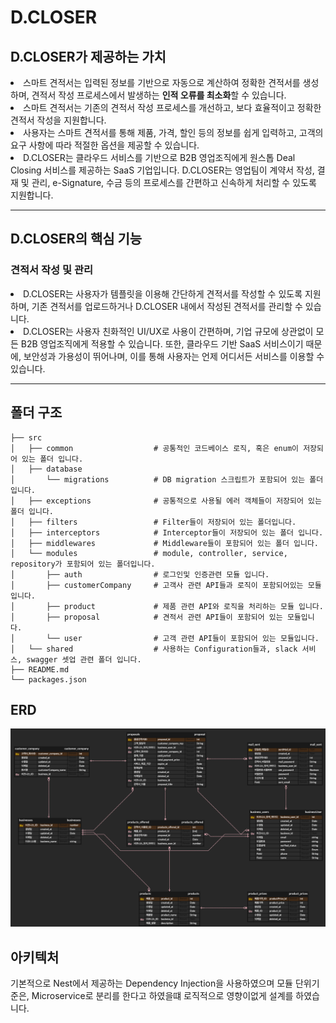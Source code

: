 <h1>D.CLOSER</h1>

<h2>D.CLOSER가 제공하는 가치</h2>
<li>스마트 견적서는 입력된 정보를 기반으로 자동으로 계산하여 정확한 견적서를 생성하며, 견적서 작성 프로세스에서 발생하는 <b>인적 오류를 최소화</b>할 수 있습니다.
</li>
<li>스마트 견적서는 기존의 견적서 작성 프로세스를 개선하고, 보다 효율적이고 정확한 견적서 작성을 지원합니다.
</li>
<li> 사용자는 스마트 견적서를 통해 제품, 가격, 할인 등의 정보를 쉽게 입력하고, 고객의 요구 사항에 따라 적절한 옵션을 제공할 수 있습니다.
</li>
<li>D.CLOSER는 클라우드 서비스를 기반으로 B2B 영업조직에게 원스톱 Deal Closing 서비스를 제공하는 SaaS 기업입니다. D.CLOSER는 영업팀이 계약서 작성, 결재 및 관리, e-Signature, 수금 등의 프로세스를 간편하고 신속하게 처리할 수 있도록 지원합니다.
</li>

<hr>

<h2>D.CLOSER의 핵심 기능</h2>

<h3>견적서 작성 및 관리</h3>
<li>D.CLOSER는 사용자가 템플릿을 이용해 간단하게 견적서를 작성할 수 있도록 지원하며, 기존 견적서를 업로드하거나 D.CLOSER 내에서 작성된 견적서를 관리할 수 있습니다.</li>

<li>D.CLOSER는 사용자 친화적인 UI/UX로 사용이 간편하며, 기업 규모에 상관없이 모든 B2B 영업조직에게 적용할 수 있습니다. 또한, 클라우드 기반 SaaS 서비스이기 때문에, 보안성과 가용성이 뛰어나며, 이를 통해 사용자는 언제 어디서든 서비스를 이용할 수 있습니다.</li>

<hr>

## 폴더 구조

    ├── src
    │   ├── common                  # 공통적인 코드베이스 로직, 혹은 enum이 저장되어 있는 폴더 입니다.
    │   ├── database        
    │       └── migrations          # DB migration 스크립트가 포함되어 있는 폴더 입니다.
    │   ├── exceptions              # 공통적으로 사용될 에러 객체들이 저장되어 있는 폴더 입니다.
    │   ├── filters                 # Filter들이 저장되어 있는 폴더입니다.
    │   ├── interceptors            # Interceptor들이 저장되어 있는 폴더 입니다.
    │   ├── middlewares             # Middleware들이 포함되어 있는 폴더 입니다.
    │   └── modules                 # module, controller, service, repository가 포함되어 있는 폴더입니다.
    │       ├── auth                # 로그인및 인증관련 모듈 입니다.
    │       ├── customerCompany     # 고객사 관련 API들과 로직이 포함되어있는 모듈 입니다.
    │       ├── product             # 제품 관련 API와 로직을 처리하는 모듈 입니다.
    │       ├── proposal            # 견적서 관련 API들이 포함되어 있는 모듈입니다.
    │       └── user                # 고객 관련 API들이 포함되어 있는 모듈입니다.
    │   └── shared                  # 사용하는 Configuration들과, slack 서비스, swagger 셋업 관련 폴더 입니다.
    ├── README.md
    └── packages.json



## ERD
![ERD](./public/dcloser.png)


## 아키텍처

기본적으로 Nest에서 제공하는 Dependency Injection을 사용하였으며
모듈 단위기준은, Microservice로 분리를 한다고 하였을떄 로직적으로 영향이없게 설계를 하였습니다.
